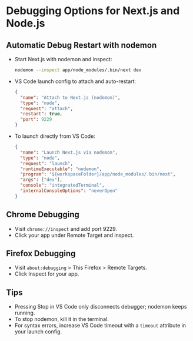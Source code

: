 # Debugging Options for Next.js and Node.js

## Automatic Debug Restart with nodemon

- Start Next.js with nodemon and inspect:
  ```bash
  nodemon --inspect app/node_modules/.bin/next dev
  ```
- VS Code launch config to attach and auto-restart:
  ```json
  {
    "name": "Attach to Next.js (nodemon)",
    "type": "node",
    "request": "attach",
    "restart": true,
    "port": 9229
  }
  ```
- To launch directly from VS Code:
  ```json
  {
    "name": "Launch Next.js via nodemon",
    "type": "node",
    "request": "launch",
    "runtimeExecutable": "nodemon",
    "program": "${workspaceFolder}/app/node_modules/.bin/next",
    "args": ["dev"],
    "console": "integratedTerminal",
    "internalConsoleOptions": "neverOpen"
  }
  ```

## Chrome Debugging
- Visit `chrome://inspect` and add port 9229.
- Click your app under Remote Target and inspect.

## Firefox Debugging
- Visit `about:debugging` > This Firefox > Remote Targets.
- Click Inspect for your app.

## Tips
- Pressing Stop in VS Code only disconnects debugger; nodemon keeps running.
- To stop nodemon, kill it in the terminal.
- For syntax errors, increase VS Code timeout with a `timeout` attribute in your launch config.
